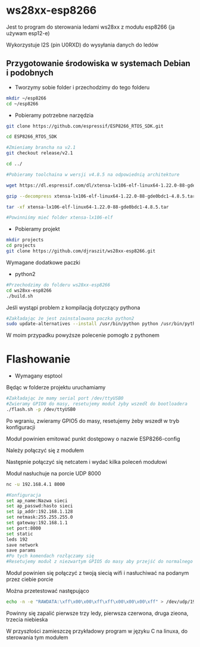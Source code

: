# ws28xx-esp8266
Jest to program do sterowania ledami ws28xx
z modułu esp8266 (ja używam esp12-e)

Wykorzystuje I2S (pin U0RXD) do wysyłania danych do ledów

## Przygotowanie środowiska w systemach Debian i podobnych
* Tworzymy sobie folder i przechodzimy do tego folderu
```bash
mkdir ~/esp8266
cd ~/esp8266
```
* Pobieramy potrzebne narzędzia
```bash
git clone https://github.com/espressif/ESP8266_RTOS_SDK.git

cd ESP8266_RTOS_SDK

#Zmieniamy brancha na v2.1
git checkout release/v2.1

cd ../

#Pobieramy toolchaina w wersji v4.8.5 na odpowiednią architekture

wget https://dl.espressif.com/dl/xtensa-lx106-elf-linux64-1.22.0-88-gde0bdc1-4.8.5.tar.gz

gzip --decompress xtensa-lx106-elf-linux64-1.22.0-88-gde0bdc1-4.8.5.tar.gz

tar -xf xtensa-lx106-elf-linux64-1.22.0-88-gde0bdc1-4.8.5.tar

#Powinniśmy mieć folder xtensa-lx106-elf

```
* Pobieramy projekt
```bash
mkdir projects
cd projects
git clone https://github.com/djraszit/ws28xx-esp8266.git
```
Wymagane dodatkowe paczki
* python2

```bash
#Przechodzimy do folderu ws28xx-esp8266
cd ws28xx-esp8266
./build.sh
```
Jeśli wystąpi problem z kompilacją dotyczący pythona
```bash
#Zakładając że jest zainstalowana paczka python2
sudo update-alternatives --install /usr/bin/python python /usr/bin/python2 0
```
W moim przypadku powyższe polecenie pomogło z pythonem

# Flashowanie
* Wymagany esptool

Będąc w folderze projektu uruchamiamy
```bash
#Zakładając że mamy serial port /dev/ttyUSB0
#Zwieramy GPIO0 do masy, resetujemy moduł żyby wszedł do bootloadera
./flash.sh -p /dev/ttyUSB0
```
Po wgraniu, zwieramy GPIO5 do masy, resetujemy żeby wszedł w tryb konfiguracji

Moduł powinien emitować punkt dostępowy o nazwie ESP8266-config

Należy połączyć się z modułem

Następnie połączyć się netcatem i wydać kilka poleceń modułowi

Moduł nasłuchuje na porcie UDP 8000

```bash
nc -u 192.168.4.1 8000

#Konfiguracja
set ap_name:Nazwa sieci
set ap_passwd:hasło sieci
set ip_addr:192.168.1.128
set netmask:255.255.255.0
set gateway:192.168.1.1
set port:8000
set static
leds 192
save network
save params
#Po tych komendach rozłączamy się
#Resetujemy moduł z niezwartym GPIO5 do masy aby przejść do normalnego trybu
```
Moduł powinien się połączyć z twoją siecią wifi i nasłuchiwać na podanym przez ciebie porcie

Można przetestować następująco
```bash
echo -n -e "RAWDATA:\xff\x00\x00\xff\xff\x00\x00\x00\xff" > /dev/udp/192.168.1.128/8000
```
Powinny się zapalić pierwsze trzy ledy, pierwsza czerwona, druga zieona, trzecia niebieska

W przyszłości zamieszczę przykładowy program w języku C na linuxa,
do sterowania tym modułem
